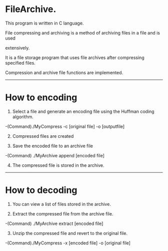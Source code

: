 # FileArchive.

This program is written in C language.

File compressing and archiving is a method of archiving files in a file and is used

extensively.

It is a file storage program that uses file archives after compressing specified files.

Compression and archive file functions are implemented.

----------------------------------------------------------------------------------------

# How to encoding

1. Select a file and generate an encoding file using the Huffman coding algorithm.

 -(Command)./MyCompress -c [original file] -o [outputfile]

2. Compressed files are created

3. Save the encoded file to an archive file

 -(Command) ./MyArchive append [encoded file]

4. The compressed file is stored in the archive.

----------------------------------------------------------------------------------------

# How to decoding

1. You can view a list of files stored in the archive.

2. Extract the compressed file from the archive file.

 -(Command) ./MyArchive extract [encoded file]

3. Unzip the compressed file and revert to the original file.

 -(Command)./MyCompress -x [encoded file] -o [original file]




